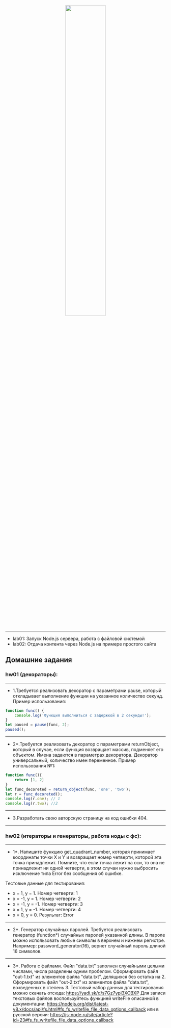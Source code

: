 <p align="center"><img width="50%" src="https://habrastorage.org/files/d73/188/3c6/d731883c64dd45baa761c17a53f42759.png"></p>

-----------------------------------------------------
* lab01: Запуск Node.js сервера, работа с файловой системой
* lab02: Отдача контента через Node.js на примере простого сайта


Домашние задания
-----------------------------------------------------
### hw01 (декораторы): 
-----------------------------------------------------
* 1.Требуется реализовать декоратор с параметрами pause, 
который откладывает выполнение функции на указанное 
количество секунд. 
Пример использования:
```js
function func() {
	console.log('Функция выполниться с задержкой в 2 секунды!');
}
let paused = pause(func, 2);
paused();
```
-----------------------------------------------------
* 2*.Требуется реализовать декоратор с параметрами returnObject, 
который в случае, если функция возвращает массив, подменяет 
его объектом. Имена задаются в параметрах декоратора. Декоратор 
универсальный, количество имен переменное.
Пример использования №1:
```js
function func(){
	return [1, 2]
}
let func_decoreted = return_object(func, 'one', 'two');
let r = func_decoreted();
console.log(r.one); // 1
console.log(r.two); //2
```
-----------------------------------------------------
* 3.Разработать свою авторскую страницу на код ошибки 404.
-----------------------------------------------------
### hw02 (итераторы и генераторы, работа ноды с фс): 
-----------------------------------------------------
* 1*. Напишите функцию get_quadrant_number, которая принимает 
координаты точки X и Y и возвращает номер четверти, которой 
эта точка принадлежит. Помните, что если точка лежит на оси, то 
она не принадлежит ни одной четверти, в этом случаи нужно 
выбросить исключение типа Error без сообщения об ошибке.

Тестовые данные для тестирования:
* x = 1, y = 1. Номер четверти: 1
* x = -1, y = 1. Номер четверти: 2
* x = -1, y = -1. Номер четверти: 3
* x = 1, y = -1. Номер четверти: 4
* x = 0, y = 0. Результат: Error
 
-----------------------------------------------------
* 2*. Генератор случайных паролей. Требуется реализовать генератор
(function*) случайных паролей указанной длины. В пароле можно 
использовать любые символы в верхнем и нижнем регистре. 
Например: password_generator(16), вернет случайный пароль 
длиной 16 символов.

-----------------------------------------------------
* 3*. Работа с файлами. Файл "data.txt" заполнен случайными целыми числами, 
числа разделены одним пробелом.
Сформировать файл "out-1.txt" из элементов файла "data.txt", делящихся 
без остатка на 2. Сформировать файл "out-2.txt" из элементов файла "data.txt", 
возведенных в степень 3. Тестовый набор данных для тестирования можно 
скачать отсюда: https://yadi.sk/d/s7Gz7ypi3XCBXP 
Для записи текстовых файлов воспользуйтесь функцией 
writeFile описанной в документации: 
https://nodejs.org/dist/latest-v8.x/docs/api/fs.html#fs_fs_writefile_file_data_options_callback
или в русской версии: 
https://js-node.ru/site/article?id=23#fs_fs_writefile_file_data_options_callback